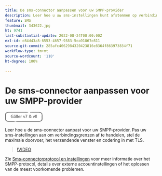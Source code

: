 ```yaml
---
title: De sms-connector aanpassen voor uw SMPP-provider
description: Leer hoe u uw sms-instellingen kunt afstemmen op verbindingslimieten, de maximale doorvoer, het verzendvenster en versleuteling met TLS kunt instellen.
feature: SMS
thumbnail: 343622.jpg
kt: 9741
last-substantial-update: 2022-08-24T00:00:00Z
exl-id: e84d43a8-6553-4657-9383-5ea91867e811
source-git-commit: 285afc4062984320423816e8364f863973834f71
workflow-type: tm+mt
source-wordcount: '110'
ht-degree: 100%

---
```


# De sms-connector aanpassen voor uw SMPP-provider

![Geldt voor V7, V8](../assets/V7-V8-stamp.png)

Leer hoe u de sms-connector aanpast voor uw SMPP-provider. Pas uw sms-instellingen aan om verbindingsgrenzen af te handelen, stel de maximale doorvoer, het verzendende venster en codering in met TLS.

>[!VIDEO](https://video.tv.adobe.com/v/343622?quality=12)

Zie [Sms-connectorprotocol en instellingen](https://experienceleague.adobe.com/docs/campaign-classic/using/sending-messages/sending-messages-on-mobiles/sms-protocol.html?lang=nl#sending-messages) voor meer informatie over het SMPP-protocol, details over externe accountinstellingen of het oplossen van de meest voorkomende problemen.
